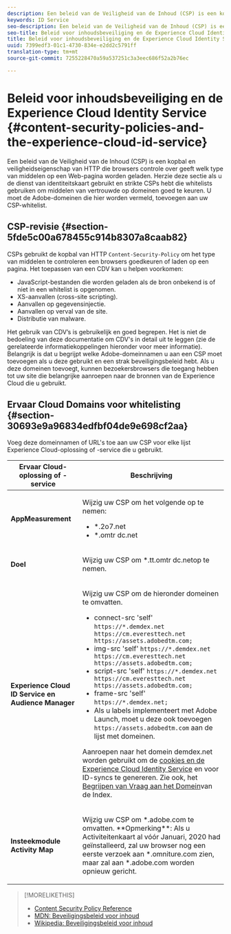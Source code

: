 ```yaml
---
description: Een beleid van de Veiligheid van de Inhoud (CSP) is een kopbal en veiligheidseigenschap van HTTP die browsers controle over geeft welk type van middelen op een Web-pagina worden geladen. Herzie deze sectie als u de dienst van identiteitskaart gebruikt en strikte CSPs hebt die whitelists gebruiken om middelen van vertrouwde op domeinen goed te keuren. U moet de Adobe-domeinen die hier worden vermeld, toevoegen aan uw CSP-whitelist.
keywords: ID Service
seo-description: Een beleid van de Veiligheid van de Inhoud (CSP) is een kopbal en veiligheidseigenschap van HTTP die browsers controle over geeft welk type van middelen op een Web-pagina worden geladen. Herzie deze sectie als u de dienst van identiteitskaart gebruikt en strikte CSPs hebt die whitelists gebruiken om middelen van vertrouwde op domeinen goed te keuren. U moet de Adobe-domeinen die hier worden vermeld, toevoegen aan uw CSP-whitelist.
seo-title: Beleid voor inhoudsbeveiliging en de Experience Cloud Identity Service
title: Beleid voor inhoudsbeveiliging en de Experience Cloud Identity Service
uuid: 7399edf3-01c1-4730-834e-e2dd2c5791ff
translation-type: tm+mt
source-git-commit: 7255228470a59a537251c3a3eec686f52a2b76ec

---
```



# Beleid voor inhoudsbeveiliging en de Experience Cloud Identity Service {#content-security-policies-and-the-experience-cloud-id-service}

Een beleid van de Veiligheid van de Inhoud (CSP) is een kopbal en veiligheidseigenschap van HTTP die browsers controle over geeft welk type van middelen op een Web-pagina worden geladen. Herzie deze sectie als u de dienst van identiteitskaart gebruikt en strikte CSPs hebt die whitelists gebruiken om middelen van vertrouwde op domeinen goed te keuren. U moet de Adobe-domeinen die hier worden vermeld, toevoegen aan uw CSP-whitelist.

## CSP-revisie {#section-5fde5c00a678455c914b8307a8caab82}

CSPs gebruikt de kopbal van HTTP `Content-Security-Policy` om het type van middelen te controleren een browsers goedkeuren of laden op een pagina. Het toepassen van een CDV kan u helpen voorkomen:

* JavaScript-bestanden die worden geladen als de bron onbekend is of niet in een whitelist is opgenomen.
* XS-aanvallen (cross-site scripting).
* Aanvallen op gegevensinjectie.
* Aanvallen op verval van de site.
* Distributie van malware.

Het gebruik van CDV’s is gebruikelijk en goed begrepen. Het is niet de bedoeling van deze documentatie om CDV&#39;s in detail uit te leggen (zie de gerelateerde informatiekoppelingen hieronder voor meer informatie). Belangrijk is dat u begrijpt welke Adobe-domeinnamen u aan een CSP moet toevoegen als u deze gebruikt en een strak beveiligingsbeleid hebt. Als u deze domeinen toevoegt, kunnen bezoekersbrowsers die toegang hebben tot uw site die belangrijke aanroepen naar de bronnen van de Experience Cloud die u gebruikt.

## Ervaar Cloud Domains voor whitelisting {#section-30693e9a96834edfbf04de9e698cf2aa}

Voeg deze domeinnamen of URL&#39;s toe aan uw CSP voor elke lijst Experience Cloud-oplossing of -service die u gebruikt.

<table id="table_EC9FC999A62D4B7A830CE73B0AB9EF3C"> 
 <thead> 
  <tr> 
   <th colname="col1" class="entry"> Ervaar Cloud-oplossing of -service </th> 
   <th colname="col2" class="entry"> Beschrijving </th> 
  </tr> 
 </thead>
 <tbody> 
  <tr> 
   <td colname="col1"> <p> <b>AppMeasurement</b> </p> </td> 
   <td colname="col2"> <p>Wijzig uw CSP om het volgende op te nemen: </p> <p> 
     <ul id="ul_7522AE83A03A4115A84DF5B32D6DD79B"> 
      <li id="li_AB1EC161FB154BEDA1BEFE76C8A38A90"> <span class="codeph"> *.2o7.net</span> </li> 
      <li id="li_4B12A283716746949201528CD6AF529E"> <span class="codeph"> *.omtr dc.net</span> </li> 
     </ul> </p> </td> 
  </tr> 
  <tr> 
   <td colname="col1"> <p> <b>Doel</b> </p> </td> 
   <td colname="col2"> <p>Wijzig uw CSP om <span class="codeph"> *.tt.omtr dc.net</span>op te nemen. </p> </td> 
  </tr> 
  <tr> 
   <td colname="col1"> <p> <b>Experience Cloud ID Service en Audience Manager</b> </p> </td> 
   <td colname="col2"> <p>Wijzig uw CSP om de hieronder domeinen te omvatten.</p> 
   <p><ul>
   <li>connect-src 'self' <code>https://*.demdex.net https://cm.everesttech.net https://assets.adobedtm.com;</code></li>
   <li>img-src 'self' <code>https://*.demdex.net https://cm.everesttech.net https://assets.adobedtm.com;</code></li>
   <li>script-src 'self' <code>https://*.demdex.net https://cm.everesttech.net https://assets.adobedtm.com;</code></li>
   <li>frame-src 'self' <code>https://*.demdex.net;</code></li>
   <li>Als u labels implementeert met Adobe Launch, moet u deze ook toevoegen <code>https://assets.adobedtm.com</code> aan de lijst met domeinen.</li></ul></p> <p>Aanroepen naar het <span class="codeph"> domein demdex.net</span> worden gebruikt om de <a href="../introduction/cookies.md" format="dita" scope="local"> cookies en de Experience Cloud Identity Service</a> en voor ID-syncs te genereren. Zie ook, het <a href="https://marketing.adobe.com/resources/help/en_US/aam/demdex-calls.html" format="https" scope="external"> Begrijpen van Vraag aan het Domein</a>van de Index. </p> </td> </tr> 
 <tr>
 <td colname="col1"> <p> <b>Insteekmodule Activity Map</b> </p> </td> 
 <td colname="col2"> <p>Wijzig uw CSP om *.adobe.com te omvatten. **Opmerking**: Als u Activiteitenkaart al vóór Januari, 2020 had geïnstalleerd, zal uw browser nog een eerste verzoek aan *.omniture.com zien, maar zal aan *.adobe.com worden opnieuw gericht. </p></td> 
 </tr>
 </tbody> 
</table>

>[!MORELIKETHIS]
>* [Content Security Policy Reference](https://content-security-policy.com/)
>* [MDN: Beveiligingsbeleid voor inhoud](https://developer.mozilla.org/en-US/docs/Web/HTTP/CSP)
>* [Wikipedia: Beveiligingsbeleid voor inhoud](https://en.wikipedia.org/wiki/Content_Security_Policy)

